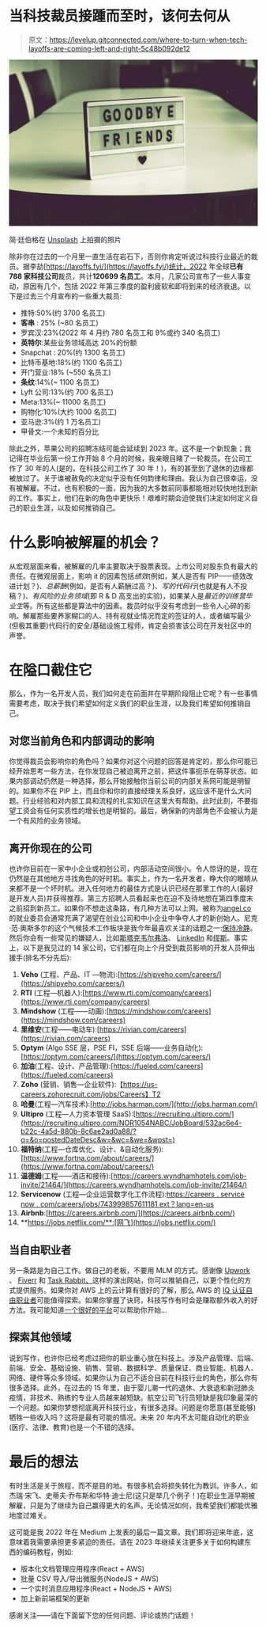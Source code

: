 # 当科技裁员接踵而至时，该何去何从

> 原文：<https://levelup.gitconnected.com/where-to-turn-when-tech-layoffs-are-coming-left-and-right-5c48b092de12>

![](img/327ab669337b311cfa766d7f545021e2.png)

简·廷伯格在 [Unsplash](https://unsplash.com?utm_source=medium&utm_medium=referral) 上拍摄的照片

除非你在过去的一个月里一直生活在岩石下，否则你肯定听说过科技行业最近的裁员。据李劼[https://layoffs.fyi/](https://layoffs.fyi/)统计，2022 年全球**已有 788 家科技公司**裁员，共计**120699 名员工**。本月，几家公司宣布了一些人事变动，原因有几个，包括 2022 年第三季度的盈利疲软和即将到来的经济衰退。以下是过去三个月宣布的一些重大裁员:

*   推特:50%(约 3700 名员工)
*   **客串** : 25% (~80 名员工)
*   罗宾汉:23%(2022 年 4 月约 780 名员工和 9%或约 340 名员工)
*   **英特尔**:某些业务领域高达 20%的份额
*   Snapchat : 20%(约 1300 名员工)
*   比特币基地:18%(约 1100 名员工)
*   开门营业:18% (~550 名员工)
*   **条纹**:14%(~ 1100 名员工)
*   Lyft 公司:13%(约 700 名员工)
*   Meta:13%(~ 11000 名员工)
*   购物化:10%(大约 1000 名员工)
*   亚马逊:3%(约 1 万名员工)
*   甲骨文:一个未知的百分比

除此之外，苹果公司的招聘冻结可能会延续到 2023 年。这不是一个新现象；我记得在毕业后第一份工作开始 8 个月的时候，我亲眼目睹了一轮裁员。在公司工作了 30 年的人(是的，在科技公司工作了 30 年！)，有的甚至到了退休的边缘都被放过了。关于谁被赦免的决定似乎没有任何韵律和理由。我认为自己很幸运，没有被解雇。不过，也有积极的一面，因为我的大多数前同事都能相对较快地找到新的工作。事实上，他们在新的角色中更快乐！艰难时期会迫使我们决定如何定义自己的职业生涯，以及如何推销自己。

# 什么影响被解雇的机会？

从宏观层面来看，被解雇的几率主要取决于股票表现。上市公司对股东负有最大的责任。在微观层面上，影响 it 的因素包括*绩效*(例如，某人是否有 PIP——绩效改进计划？)、*总薪酬*(例如，是否有人薪酬过高？)、*写的代码行*(也就是有人不投稿？)、*有风险的业务领域*(即 R & D 高支出的实验)，如果某人是*最近的训练营毕业生*等。所有这些都是算法中的因素。裁员时似乎没有考虑到一些令人心碎的影响。解雇那些要养家糊口的人、持有视就业情况而定的签证的人，或者编写最少(但极其重要)代码行的安全/基础设施工程师，肯定会损害该公司在开发社区中的声誉。

# 在隘口截住它

那么，作为一名开发人员，我们如何走在前面并在早期阶段阻止它呢？有一些事情需要考虑，取决于我们希望如何定义我们的职业生涯，以及我们希望如何推销自己。

## 对您当前角色和内部调动的影响

你觉得裁员会影响你的角色吗？如果你对这个问题的回答是肯定的，那么你可能已经开始思考一些方法，在你发现自己被迫离开之前，把这件事扼杀在萌芽状态。如果内部调动仍然是一种选择，那么开始接触你当前公司的内部关系网可能是明智的。如果你不在 PIP 上，而且你和你的直接经理关系良好，这应该不是什么大问题。行业经验和对内部工具和流程的扎实知识在这里大有帮助。此时此刻，不要指望工资会有任何实质性的增长也是明智的。最后，确保新的内部角色不会被认为是一个有风险的业务领域。

## 离开你现在的公司

也许你目前在一家中小企业或初创公司，内部活动空间很小。令人惊讶的是，现在仍然是在其他地方寻找角色的好时机。事实上，作为一名开发者，睁大你的眼睛从来都不是一个坏时机。进入任何地方的最佳方式是认识已经在那里工作的人(最好是开发人员)并获得推荐。第三方招聘人员看起来也在迫不及待地想在第四季度末之前招到新员工。如果你不想走这条路，有几种方法可以上网。被称为[angel.co](https://angel.co)的就业委员会通常充满了渴望在创业公司和中小企业中争夺人才的新创始人。尼克·范·奥斯多尔的这个气候技术工作板块是我今年最喜欢关注的话题之一:[保持冷静](https://workweek.com/brand/keep-cool/)。然后你会有一些常见的嫌疑人，比如[斯塔克韦尔弗洛](https://stackoverflow.com/jobs/companies)、 [LinkedIn](https://www.linkedin.com/) 和[缪斯](https://www.themuse.com/advice/companies-hiring-november-2022)。事实上，以下是我见过的 14 家公司，它们都在向上个月受到裁员影响的开发人员伸出援手(排名不分先后):

1.  **Veho** (工程、产品、IT —物流):[https://shipveho.com/careers/](https://shipveho.com/careers/)
2.  **RTI** (工程—机器人):[https://www.rti.com/company/careers](https://www.rti.com/company/careers)
3.  **Mindshow** (工程——动画):[https://mindshow.com/careers](https://mindshow.com/careers)
4.  **里维安**(工程——电动车):[https://rivian.com/careers](https://rivian.com/careers)
5.  **Optym** (Algo SSE 层，PSE FI，SSE 后端——业务自动化):[https://optym.com/careers/](https://optym.com/careers/)
6.  **加油**(工程、设计、产品管理):[https://fueled.com/careers](https://fueled.com/careers)
7.  **Zoho** (营销、销售—企业软件):【https://us-careers.zohorecruit.com/jobs/Careers】T2
8.  **哈曼**(工程—汽车技术):[http://jobs.harman.com/](http://jobs.harman.com/)
9.  **Ultipro** (工程—人力资本管理 SaaS):[https://recruiting.ultipro.com/](https://recruiting.ultipro.com/NOR1054NABC/JobBoard/532ac6e4-b22c-4a5d-880b-8c6ae2ad0a88/?q=&o=postedDateDesc&w=&wc=&we=&wpst=)
10.  **福特纳**(工程—仓库优化、设计、&自动化服务):[https://www.fortna.com/about/careers/](https://www.fortna.com/about/careers/)
11.  **温德姆**(工程——酒店和接待):[https://careers.wyndhamhotels.com/job-invite/21464/](https://careers.wyndhamhotels.com/job-invite/21464/)
12.  **Servicenow** (工程—企业运营数字化工作流程):[https://careers . service now . com/careers/jobs/743999857611181 ext？lang=en-us](https://careers.servicenow.com/careers/jobs/743999857611181EXT?lang=en-us)
13.  **Airbnb**:[https://careers.airbnb.com/](https://careers.airbnb.com/)
14.  **https://jobs.netflix.com/**:[网飞](https://jobs.netflix.com/)

## 当自由职业者

另一条路是为自己工作。做自己的老板，不要用 MLM 的方式。感谢像 [Upwork](http://upwork.com/) 、 [Fiverr](https://fiverr.com) 和 [Task Rabbit、](https://taskrabbit.com)这样的演出网站，你可以推销自己，以更个性化的方式提供服务。如果你对 AWS 上的云计算有很好的了解，那么 AWS 的 [IQ 认证自由职业者](https://iq.aws.amazon.com/)可能值得探索。如果你掌握了诀窍，科技写作有时会是赚取额外收入的好方法。我可能知道[一个很好的平台](https://medium.com)可以帮助你开始…

## 探索其他领域

说到写作，也许你已经考虑过把你的职业重心放在科技上。涉及产品管理、后端、前端、安全、基础设施、销售、营销、数据科学、质量保证、商业智能、机器人、网络、硬件等众多领域。如果你认为自己不适合目前在科技行业的角色，那么你有很多选择。此外，在过去的 15 年里，由于婴儿潮一代的退休、大衰退和新冠肺炎疫情，非技术、熟练的专业人员越来越短缺。航空公司飞行员短缺是我印象最深的一个问题。如果你梦想彻底离开科技行业，有很多选择。问题是你愿意(甚至能够)牺牲一些收入吗？这将是最有可能的情况。未来 20 年内不太可能自动化的职业(医疗、法律、教育)也是一个不错的选择。

# 最后的想法

有时生活是关于旅程，而不是目的地。有很多机会将损失转化为教训。许多人，如杰瑞·宋飞、史蒂夫·乔布斯和华特·迪士尼(这只是举几个例子！)在职业生涯早期被解雇，只是为了继续为自己赢得更大的名声。无论情况如何，我希望我们都能优雅地度过难关。

这可能是我 2022 年在 Medium 上发表的最后一篇文章。我们即将迎来年底，这意味着我需要承担更多紧迫的责任。请在 2023 年继续关注更多关于如何构建东西的编码教程，例如:

*   版本化文档管理应用程序(React + AWS)
*   批量 CSV 导入/导出微服务(NodeJS + AWS)
*   一个实时消息应用程序(React + NodeJS + AWS)
*   加上新前端框架的更新

感谢关注——请在下面留下您的任何问题、评论或热门话题！
